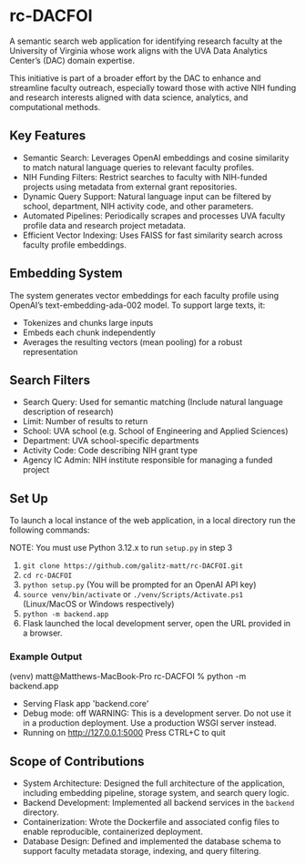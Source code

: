 # rc-DACFOI

A semantic search web application for identifying research faculty at the University of Virginia whose work aligns with the UVA Data Analytics Center’s (DAC) domain expertise.

This initiative is part of a broader effort by the DAC to enhance and streamline faculty outreach, especially toward those with active NIH funding and research interests aligned with data science, analytics, and computational methods.

## Key Features
- Semantic Search: Leverages OpenAI embeddings and cosine similarity to match natural language queries to relevant faculty profiles.
- NIH Funding Filters: Restrict searches to faculty with NIH-funded projects using metadata from external grant repositories.
- Dynamic Query Support: Natural language input can be filtered by school, department, NIH activity code, and other parameters.
- Automated Pipelines: Periodically scrapes and processes UVA faculty profile data and research project metadata.
- Efficient Vector Indexing: Uses FAISS for fast similarity search across faculty profile embeddings.

## Embedding System
The system generates vector embeddings for each faculty profile using OpenAI’s text-embedding-ada-002 model. To support large texts, it:
- Tokenizes and chunks large inputs
- Embeds each chunk independently
- Averages the resulting vectors (mean pooling) for a robust representation

## Search Filters
- Search Query: Used for semantic matching (Include natural language description of research)
- Limit: Number of results to return
- School: UVA school (e.g. School of Engineering and Applied Sciences)
- Department: UVA school-specific departments
- Activity Code: Code describing NIH grant type
- Agency IC Admin: NIH institute responsible for managing a funded project

## Set Up
To launch a local instance of the web application, in a local directory run the following commands:

NOTE: You must use Python 3.12.x to run `setup.py` in step 3

1. `git clone https://github.com/galitz-matt/rc-DACFOI.git`
2. `cd rc-DACFOI`
3. `python setup.py` (You will be prompted for an OpenAI API key)
4. `source venv/bin/activate` or `./venv/Scripts/Activate.ps1` (Linux/MacOS or Windows respectively)
5. `python -m backend.app`
6. Flask launched the local development server, open the URL provided in a browser.

### Example Output
(venv) matt@Matthews-MacBook-Pro rc-DACFOI % python -m backend.app
 * Serving Flask app 'backend.core'
 * Debug mode: off
WARNING: This is a development server. Do not use it in a production deployment. Use a production WSGI server instead.
 * Running on http://127.0.0.1:5000
Press CTRL+C to quit

## Scope of Contributions
- System Architecture: Designed the full architecture of the application, including embedding pipeline, storage system, and search query logic.
- Backend Development: Implemented all backend services in the `backend` directory.
- Containerization: Wrote the Dockerfile and associated config files to enable reproducible, containerized deployment.
- Database Design: Defined and implemented the database schema to support faculty metadata storage, indexing, and query filtering.
